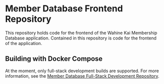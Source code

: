 # Member Database Frontend Repository

This repository holds code for the frontend of the Wahine Kai Membership Database application.
Contained in this repository is code for the frontend of the application.

## Building with Docker Compose

At the moment, only full-stack development builds are supported.  For more information, see the [Member Database Full-Stack Development Repository](https://github.com/wahinekai/memberdatabase-fullstack-development).
